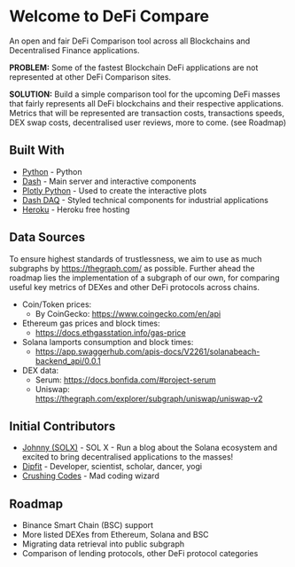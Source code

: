 # Welcome to DeFi Compare

An open and fair DeFi Comparison tool across all Blockchains and Decentralised Finance applications.

**PROBLEM:** Some of the fastest Blockchain DeFi applications are not represented at other DeFi Comparison sites.  

**SOLUTION:** Build a simple comparison tool for the upcoming DeFi masses that fairly represents all DeFi blockchains and their respective applications. Metrics that will be represented are transaction costs, transactions speeds, DEX swap costs, decentralised user reviews, more to come. (see Roadmap)

## Built With
* [Python](https://www.python.org) - Python
* [Dash](https://dash.plot.ly/) - Main server and interactive components 
* [Plotly Python](https://plot.ly/python/) - Used to create the interactive plots
* [Dash DAQ](https://dash.plot.ly/dash-daq) - Styled technical components for industrial applications
* [Heroku](https://www.heroku.com) - Heroku free hosting

## Data Sources
To ensure highest standards of trustlessness, we aim to use as much subgraphs by https://thegraph.com/ as possible. Further ahead the roadmap lies the implementation of a subgraph of our own, for comparing useful key metrics of DEXes and other DeFi protocols across chains.
  - Coin/Token prices:
    * By CoinGecko: https://www.coingecko.com/en/api
  - Ethereum gas prices and block times:
    * https://docs.ethgasstation.info/gas-price
  - Solana lamports consumption and block times:
    * https://app.swaggerhub.com/apis-docs/V2261/solanabeach-backend_api/0.0.1
  - DEX data:
    * Serum: https://docs.bonfida.com/#project-serum
    * Uniswap: https://thegraph.com/explorer/subgraph/uniswap/uniswap-v2

## Initial Contributors
* [Johnny (SOLX)](https://solana.blog) - SOL X - Run a blog about the Solana ecosystem and excited to bring decentralised applications to the masses!
* [Dipfit](https://twitter.com/dipfit1) - Developer, scientist, scholar, dancer, yogi
* [Crushing Codes](https://github.com/crushingcodes) - Mad coding wizard

## Roadmap

* Binance Smart Chain (BSC) support
* More listed DEXes from Ethereum, Solana and BSC
* Migrating data retrieval into public subgraph
* Comparison of lending protocols, other DeFi protocol categories
